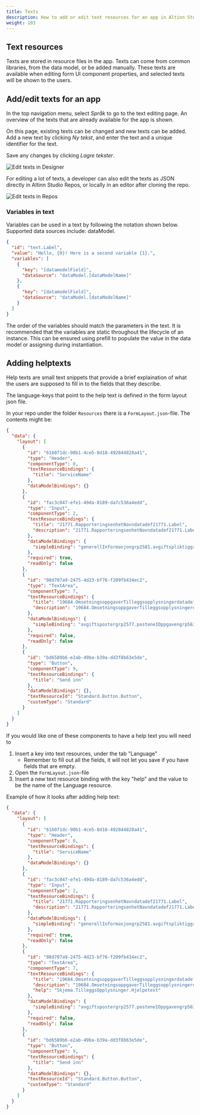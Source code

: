 ```yaml
---
title: Texts
description: How to add or edit text resources for an app in Altinn Studio.
weight: 103
---
```


## Text resources

Texts are stored in resource files in the app. Texts can come from common libraries, from the data model, or be added manually.
These texts are available when editing form UI component properties, and selected texts will be shown to the users.

## Add/edit texts for an app

In the top navigation menu, select _Språk_ to go to the text editing page. 
An overview of the texts that are already available for the app is shown.

On this page, existing texts can be changed and new texts can be added.
Add a new text by clicking _Ny tekst_, and enter the text and a unique identifier for the text. 

Save any changes by clicking _Lagre tekster_.

![Edit texts in Designer](edit-texts-in-designer.png "Edit texts in Designer")

For editing a lot of texts, a developer can also edit the texts as JSON directly in Altinn Studio Repos,
or locally in an editor after cloning the repo.

![Edit texts in Repos](edit-texts-in-repos.png "Edit texts in Repos")

### Variables in text

Variables can be used in a text by following the notation shown below.
Supported data sources include: dataModel.

```json
{
  "id": "text.Label",
  "value": "Hello, {0}! Here is a second variable {1}.",
  "variables": [
    {
      "key": "[datamodelField]",
      "dataSource": "dataModel.[dataModelName]"
    },
    {
      "key": "[datamodelField]",
      "dataSource": "dataModel.[dataModelName]"
    }
  ]
}
```

The order of the variables should match the parameters in the text. It is recommended that the variables
are static throughout the lifecycle of an instance. This can be ensured using prefill
to populate the value in the data model or assigning during instantiation.

## Adding helptexts
Help texts are small text snippets that provide a brief explaination of what the users are supposed to fill in to the fields that they describe.

The language-keys that point to the help text is defined in the form layout json file.

In your repo under the folder `Resources` there is a `FormLayout.json`-file. The contents might be:

```json
{
  "data": {
    "layout": [
      {
        "id": "616071dc-90b1-4ce5-8d18-492844828a41",
        "type": "Header",
        "componentType": 0,
        "textResourceBindings": {
          "title": "ServiceName"
        },
        "dataModelBindings": {}
      },
      {
        "id": "fac3c047-efe1-49da-8189-da7c536a4edd",
        "type": "Input",
        "componentType": 2,
        "textResourceBindings": {
          "title": "21771.RapporteringsenhetNavndatadef21771.Label",
          "description": "21771.RapporteringsenhetNavndatadef21771.Label"
        },
        "dataModelBindings": {
          "simpleBinding": "generellInformasjongrp2581.avgiftspliktiggrp50.rapporteringsenhetNavndatadef21771.value"
        },
        "required": true,
        "readOnly": false
      },
      {
        "id": "08d707a9-2475-4d23-bf76-f209fb434ec2",
        "type": "TextArea",
        "componentType": 7,
        "textResourceBindings": {
          "title": "19684.OmsetningsoppgaverTilleggsopplysningerdatadef19684.Label",
          "description": "19684.OmsetningsoppgaverTilleggsopplysningerdatadef19684.Label",
        },
        "dataModelBindings": {
          "simpleBinding": "avgiftspostergrp2577.posteneIOppgavengrp5639.tilleggsopplysningergrp197.omsetningsoppgaverTilleggsopplysningerdatadef19684.value"
        },
        "required": false,
        "readOnly": false
      },
      {
        "id": "bd6589b6-e2ab-49ba-b39a-dd3f8b63e5de",
        "type": "Button",
        "componentType": 9,
        "textResourceBindings": {
          "title": "Send inn"
        },
        "dataModelBindings": {},
        "textResourceId": "Standard.Button.Button",
        "customType": "Standard"
      }
    ]
  }
}
```

If you would like one of these components to have a help text you will need to

1. Insert a key into text resources, under the tab "Language"
   - Remember to fill out all the fields, it will not let you save if you have fields that are empty.
2. Open the `FormLayout.json`-file
3. Insert a new text resource binding with the key "help" and the value to be the name of the Language resource.

Example of how it looks after adding help text:

```json
{
  "data": {
    "layout": [
      {
        "id": "616071dc-90b1-4ce5-8d18-492844828a41",
        "type": "Header",
        "componentType": 0,
        "textResourceBindings": {
          "title": "ServiceName"
        },
        "dataModelBindings": {}
      },
      {
        "id": "fac3c047-efe1-49da-8189-da7c536a4edd",
        "type": "Input",
        "componentType": 2,
        "textResourceBindings": {
          "title": "21771.RapporteringsenhetNavndatadef21771.Label",
          "description": "21771.RapporteringsenhetNavndatadef21771.Label"
        },
        "dataModelBindings": {
          "simpleBinding": "generellInformasjongrp2581.avgiftspliktiggrp50.rapporteringsenhetNavndatadef21771.value"
        },
        "required": true,
        "readOnly": false
      },
      {
        "id": "08d707a9-2475-4d23-bf76-f209fb434ec2",
        "type": "TextArea",
        "componentType": 7,
        "textResourceBindings": {
          "title": "19684.OmsetningsoppgaverTilleggsopplysningerdatadef19684.Label",
          "description": "19684.OmsetningsoppgaverTilleggsopplysningerdatadef19684.Label",
          "help": "Skjema.TilleggsOpplysninger.Hjelpetext"
        },
        "dataModelBindings": {
          "simpleBinding": "avgiftspostergrp2577.posteneIOppgavengrp5639.tilleggsopplysningergrp197.omsetningsoppgaverTilleggsopplysningerdatadef19684.value"
        },
        "required": false,
        "readOnly": false
      },
      {
        "id": "bd6589b6-e2ab-49ba-b39a-dd3f8b63e5de",
        "type": "Button",
        "componentType": 9,
        "textResourceBindings": {
          "title": "Send inn"
        },
        "dataModelBindings": {},
        "textResourceId": "Standard.Button.Button",
        "customType": "Standard"
      }
    ]
  }
}
```